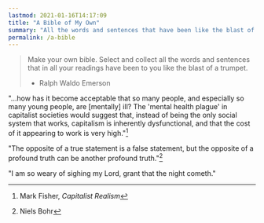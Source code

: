 ```yaml
---
lastmod: 2021-01-16T14:17:09
title: "A Bible of My Own"
summary: "All the words and sentences that have been like the blast of a trumpet"
permalink: /a-bible
---
```


>Make your own bible. Select and collect all the words and sentences that in all your readings have been to you like the blast of a trumpet.
>- Ralph Waldo Emerson

"...how has it become acceptable that so many people, and especially so many young people, are [mentally] ill? The 'mental health plague' in capitalist societies would suggest that, instead of being the only social system that works, capitalism is inherently dysfunctional, and that the cost of it appearing to work is very high."[^1]

"The opposite of a true statement is a false statement, but the opposite of a profound truth can be another profound truth."[^2]

"I am so weary of sighing my Lord, grant that the night cometh."

[^1]: Mark Fisher, _Capitalist Realism_
[^2]:Niels Bohr
